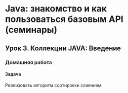 # Java: знакомство и как пользоваться базовым API (семинары)
## Урок 3. Коллекции JAVA: Введение
### Домашняя работа
#### Задача
Реализовать алгоритм сортировки слиянием